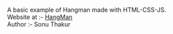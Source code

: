 A basic example of Hangman made with HTML-CSS-JS.
<br>
Website at :- [HangMan](https://sonuthakur03.github.io/Hangman/)
<br>
Author :- Sonu Thakur
